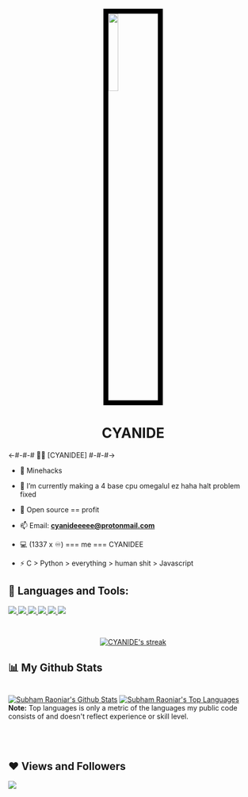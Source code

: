 <a href="#"><img width="100%" height="auto" src="https://cdn.discordapp.com/attachments/930122478636896320/931241827531640922/unknown.png" style="width: 20%; display: block; margin-left: auto; margin-right: auto; border: 10px solid black;"/></a>

<h1 align="center">CYANIDE</h1>



<-#-#-# 🙋‍♂️ [CYANIDEE] #-#-#->

- 💫 Minehacks

- 🌱 I’m currently making a 4 base cpu omegalul ez haha halt problem fixed

- 👯 Open source == profit

- 📫 Email: **cyanideeeee@protonmail.com**

- 💻 (1337 x ♾️) === me === CYANIDEE

- ⚡ C > Python > everything > human shit > Javascript

## 🚀 Languages and Tools:

<p align="left">
    <a href="https://www.python.org" target="_blank"> <img src="https://img.icons8.com/color/48/000000/python.png"/> </a> 
    <a href="https://www.djangoproject.com/" target="_blank"> <img src="https://img.icons8.com/ios/50/000000/django.png"/> </a> 
    <a href="https://git-scm.com/" target="_blank"> <img src="https://img.icons8.com/color/48/000000/git.png"/> </a> 
    <a href="https://www.w3.org/html/" target="_blank"> <img src="https://img.icons8.com/color/48/000000/html-5.png"/> </a> 
    <a href="https://www.w3schools.com/css/" target="_blank"> <img src="https://img.icons8.com/color/48/000000/css3.png"/> </a> 
    <a href="https://getbootstrap.com" target="_blank"> <img src="https://img.icons8.com/color/48/000000/bootstrap.png"/> </a> 

</p>

<!-- [![React Badge](https://img.shields.io/badge/-React-61DBFB?style=for-the-badge&labelColor=black&logo=react&logoColor=61DBFB)](#)  [![Javascript Badge](https://img.shields.io/badge/-Javascript-F0DB4F?style=for-the-badge&labelColor=black&logo=javascript&logoColor=F0DB4F)](#) [![Typescript Badge](https://img.shields.io/badge/-Typescript-007acc?style=for-the-badge&labelColor=black&logo=typescript&logoColor=007acc)](#) [![Nodejs Badge](https://img.shields.io/badge/-Nodejs-3C873A?style=for-the-badge&labelColor=black&logo=node.js&logoColor=3C873A)](#) [![GraphQL Badge](https://img.shields.io/badge/-GraphQl-e535ab?style=for-the-badge&labelColor=black&logo=node.js&logoColor=e535ab)](#) -->
<br/>

<p align="center">
    <a href="https://github.com/cyanidee/github-readme-streak-stats">
        <img title="🔥 Get streak stats for your profile at git.io/streak-stats" alt="CYANIDE's streak" src="https://github-readme-streak-stats.herokuapp.com/?user=cyanidee&theme=black-ice&hide_border=true&stroke=0000&background=060A0CD0"/>
    </a>
</p>

## 📊 My Github Stats

  <br/>
    <a href="https://github.com/cyanidee/github-readme-stats"><img alt="Subham Raoniar's Github Stats" src="https://github-readme-stats.vercel.app/api?username=cyanidee&show_icons=true&count_private=true&theme=react&hide_border=true&bg_color=0D1117" /></a>
  <a href="https://github.com/SubhamRaoniar28/github-readme-stats"><img alt="Subham Raoniar's Top Languages" src="https://github-readme-stats.vercel.app/api/top-langs/?username=cyanidee&langs_count=8&count_private=true&layout=compact&theme=react&hide_border=true&bg_color=0D1117" /></a>
  <br/>
  <b>Note:</b> Top languages is only a metric of the languages my public code consists of and doesn't reflect experience or skill level.
<br/>
<br/>



<br/>
<br/>

## ❤ Views and Followers
<a href="https://github.com/Meghna-DAS/github-profile-views-counter">
    <img src="https://komarev.com/ghpvc/?username=cyanidee">
</a>
<a href="https://github.com/cyanidee?tab=followers"></a>
